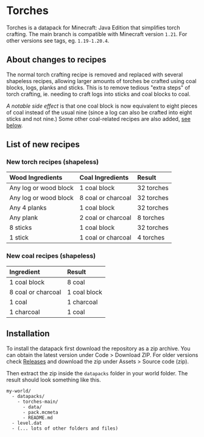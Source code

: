 # Torches

Torches is a datapack for Minecraft: Java Edition that simplifies torch
crafting. The main branch is compatible with Minecraft version `1.21`.
For other versions see tags, eg. `1.19-1.20.4`.

## About changes to recipes

The normal torch crafting recipe is removed and replaced with several shapeless
recipes, allowing larger amounts of torches be crafted using coal blocks, logs,
planks and sticks. This is to remove tedious "extra steps" of torch crafting,
ie. needing to craft logs into sticks and coal blocks to coal.

*A notable side effect* is that one coal block is now equivalent to eight
pieces of coal instead of the usual nine (since a log can also be crafted into
eight sticks and not nine.) Some other coal-related recipes are also added, [see
below](#new-coal-recipes-shapeless).

## List of new recipes

### New torch recipes (shapeless)

| Wood Ingredients | Coal Ingredients | Result |
| :-- | :-- | :-- |
| Any log or wood block | 1 coal block | 32 torches |
| Any log or wood block | 8 coal or charcoal | 32 torches |
| Any 4 planks | 1 coal block | 32 torches |
| Any plank | 2 coal or charcoal | 8 torches |
| 8 sticks | 1 coal block | 32 torches |
| 1 stick | 1 coal or charcoal | 4 torches |

### New coal recipes (shapeless)

| Ingredient | Result |
| :-- | :-- |
| 1 coal block | 8 coal |
| 8 coal or charcoal | 1 coal block |
| 1 coal | 1 charcoal |
| 1 charcoal | 1 coal |

## Installation

To install the datapack first download the repository as a zip archive. You can
obtain the latest version under Code > Download ZIP. For older versions check
[Releases](https://github.com/safeliquids/torches/releases) and download the zip
under Assets > Source code (zip).

Then extract the zip inside the `datapacks` folder in your world folder. The
result should look something like this.
```
my-world/
  - datapacks/
    - torches-main/
      - data/
      - pack.mcmeta
      - README.md
  - level.dat
  - (... lots of other folders and files)
```
